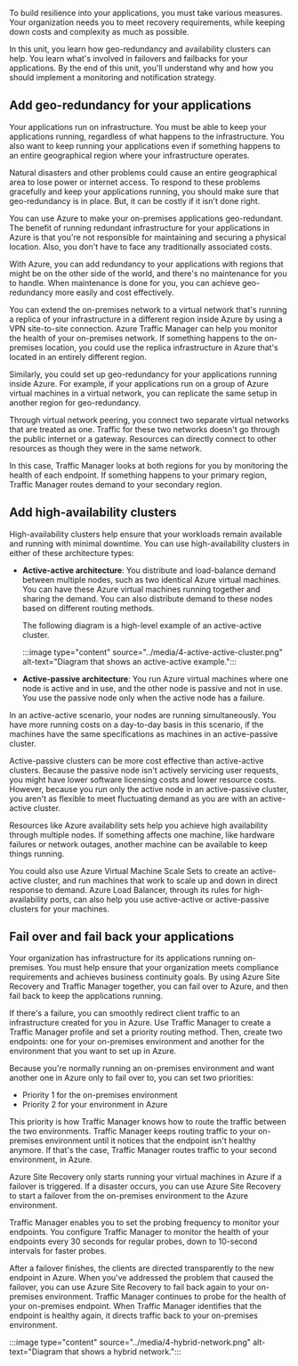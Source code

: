 To build resilience into your applications, you must take various measures. Your organization needs you to meet recovery requirements, while keeping down costs and complexity as much as possible.

In this unit, you learn how geo-redundancy and availability clusters can help. You learn what's involved in failovers and failbacks for your applications. By the end of this unit, you'll understand why and how you should implement a monitoring and notification strategy.

## Add geo-redundancy for your applications

Your applications run on infrastructure. You must be able to keep your applications running, regardless of what happens to the infrastructure. You also want to keep running your applications even if something happens to an entire geographical region where your infrastructure operates.

Natural disasters and other problems could cause an entire geographical area to lose power or internet access. To respond to these problems gracefully and keep your applications running, you should make sure that geo-redundancy is in place. But, it can be costly if it isn't done right.

You can use Azure to make your on-premises applications geo-redundant. The benefit of running redundant infrastructure for your applications in Azure is that you're not responsible for maintaining and securing a physical location. Also, you don't have to face any traditionally associated costs.

With Azure, you can add redundancy to your applications with regions that might be on the other side of the world, and there's no maintenance for you to handle. When maintenance is done for you, you can achieve geo-redundancy more easily and cost effectively.

You can extend the on-premises network to a virtual network that's running a replica of your infrastructure in a different region inside Azure by using a VPN site-to-site connection. Azure Traffic Manager can help you monitor the health of your on-premises network. If something happens to the on-premises location, you could use the replica infrastructure in Azure that's located in an entirely different region.

Similarly, you could set up geo-redundancy for your applications running inside Azure. For example, if your applications run on a group of Azure virtual machines in a virtual network, you can replicate the same setup in another region for geo-redundancy.

Through virtual network peering, you connect two separate virtual networks that are treated as one. Traffic for these two networks doesn't go through the public internet or a gateway. Resources can directly connect to other resources as though they were in the same network.

In this case, Traffic Manager looks at both regions for you by monitoring the health of each endpoint. If something happens to your primary region, Traffic Manager routes demand to your secondary region.

## Add high-availability clusters

High-availability clusters help ensure that your workloads remain available and running with minimal downtime. You can use high-availability clusters in either of these architecture types:

- **Active-active architecture**: You distribute and load-balance demand between multiple nodes, such as two identical Azure virtual machines. You can have these Azure virtual machines running together and sharing the demand. You can also distribute demand to these nodes based on different routing methods.

  The following diagram is a high-level example of an active-active cluster.

  :::image type="content" source="../media/4-active-active-cluster.png" alt-text="Diagram that shows an active-active example.":::

- **Active-passive architecture**: You run Azure virtual machines where one node is active and in use, and the other node is passive and not in use. You use the passive node only when the active node has a failure.

In an active-active scenario, your nodes are running simultaneously. You have more running costs on a day-to-day basis in this scenario, if the machines have the same specifications as machines in an active-passive cluster.

Active-passive clusters can be more cost effective than active-active clusters. Because the passive node isn't actively servicing user requests, you might have lower software licensing costs and lower resource costs. However, because you run only the active node in an active-passive cluster, you aren't as flexible to meet fluctuating demand as you are with an active-active cluster.

Resources like Azure availability sets help you achieve high availability through multiple nodes. If something affects one machine, like hardware failures or network outages, another machine can be available to keep things running.

You could also use Azure Virtual Machine Scale Sets to create an active-active cluster, and run machines that work to scale up and down in direct response to demand. Azure Load Balancer, through its rules for high-availability ports, can also help you use active-active or active-passive clusters for your machines.

## Fail over and fail back your applications

Your organization has infrastructure for its applications running on-premises. You must help ensure that your organization meets compliance requirements and achieves business continuity goals. By using Azure Site Recovery and Traffic Manager together, you can fail over to Azure, and then fail back to keep the applications running.

If there's a failure, you can smoothly redirect client traffic to an infrastructure created for you in Azure. Use Traffic Manager to create a Traffic Manager profile and set a priority routing method. Then, create two endpoints: one for your on-premises environment and another for the environment that you want to set up in Azure.

Because you're normally running an on-premises environment and want another one in Azure only to fail over to, you can set two priorities:

- Priority 1 for the on-premises environment
- Priority 2 for your environment in Azure

This priority is how Traffic Manager knows how to route the traffic between the two environments. Traffic Manager keeps routing traffic to your on-premises environment until it notices that the endpoint isn't healthy anymore. If that's the case, Traffic Manager routes traffic to your second environment, in Azure.

Azure Site Recovery only starts running your virtual machines in Azure if a failover is triggered. If a disaster occurs, you can use Azure Site Recovery to start a failover from the on-premises environment to the Azure environment.

Traffic Manager enables you to set the probing frequency to monitor your endpoints. You configure Traffic Manager to monitor the health of your endpoints every 30 seconds for regular probes, down to 10-second intervals for faster probes.

After a failover finishes, the clients are directed transparently to the new endpoint in Azure. When you've addressed the problem that caused the failover, you can use Azure Site Recovery to fail back again to your on-premises environment. Traffic Manager continues to probe for the health of your on-premises endpoint. When Traffic Manager identifies that the endpoint is healthy again, it directs traffic back to your on-premises environment.

:::image type="content" source="../media/4-hybrid-network.png" alt-text="Diagram that shows a hybrid network.":::
